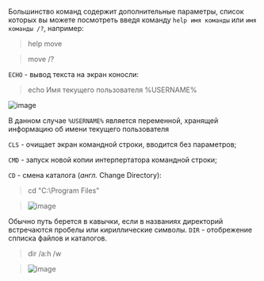 Большинство команд содержит дополнительные параметры, список которых вы можете посмотреть введя команду `help имя команды` или `имя команды /?`, например:
> help move

> move /?

`ECHO` - вывод текста на экран коносли:
  > echo Имя текущего пользователя %USERNAME%
  
 ![image](https://user-images.githubusercontent.com/89955391/131786591-6dfaede8-c5e1-4ca7-bf4e-934894f35be4.png)

В данном случае `%USERNAME%` является переменной, хранящей информацию об имени текущего пользователя

`CLS` - очищает экран командной строки, вводится без параметров;

`CMD` - запуск новой копии интерпертатора командной строки;

`CD` - смена каталога (*англ.* Change Directory):
> cd "C:\Program Files"

> ![image](https://user-images.githubusercontent.com/89955391/131787739-7c84aa24-b758-42c5-bc2f-ab9bbb3e9d99.png)

Обычно путь берется в кавычки, если в названиях директорий встречаются пробелы или кириллические символы.
`DIR` - отобрежение спписка файлов и каталогов.
> dir /a:h /w

> ![image](https://user-images.githubusercontent.com/89955391/131787931-5e7d56ca-e102-4a3a-97d8-2b6a3e6efa77.png)
